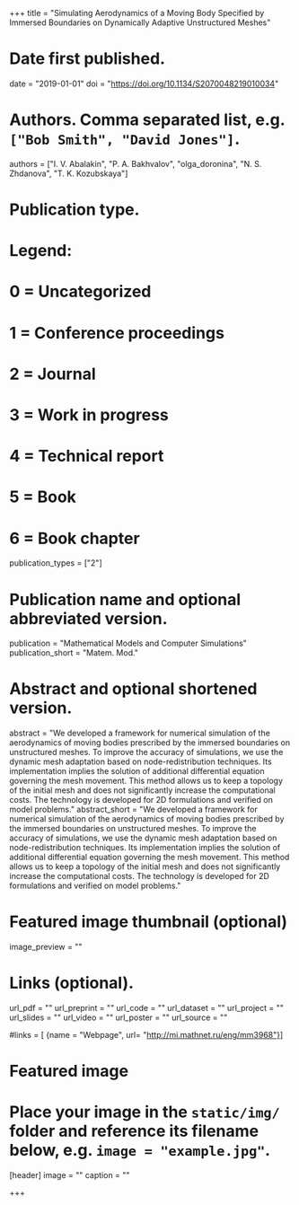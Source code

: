 +++
title = "Simulating Aerodynamics of a Moving Body Specified by Immersed Boundaries on Dynamically Adaptive Unstructured Meshes"

# Date first published.
date = "2019-01-01"
doi = "https://doi.org/10.1134/S2070048219010034"
# Authors. Comma separated list, e.g. `["Bob Smith", "David Jones"]`.
authors = ["I. V. Abalakin", "P. A. Bakhvalov", "olga_doronina", "N. S. Zhdanova", "T. K. Kozubskaya"]

# Publication type.
# Legend:
# 0 = Uncategorized
# 1 = Conference proceedings
# 2 = Journal
# 3 = Work in progress
# 4 = Technical report
# 5 = Book
# 6 = Book chapter
publication_types = ["2"]

# Publication name and optional abbreviated version.
publication = "Mathematical Models and Computer Simulations"
publication_short = "Matem. Mod."

# Abstract and optional shortened version.
abstract = "We developed a framework for numerical simulation of the aerodynamics of moving bodies prescribed by the immersed boundaries on unstructured meshes. To improve the accuracy of simulations, we use the dynamic mesh adaptation based on node-redistribution techniques. Its implementation implies the solution of additional differential equation governing the mesh movement. This method allows us to keep a topology of the initial mesh and does not significantly increase the computational costs. The technology is developed for 2D formulations and verified on model problems."
abstract_short = "We developed a framework for numerical simulation of the aerodynamics of moving bodies prescribed by the immersed boundaries on unstructured meshes. To improve the accuracy of simulations, we use the dynamic mesh adaptation based on node-redistribution techniques. Its implementation implies the solution of additional differential equation governing the mesh movement. This method allows us to keep a topology of the initial mesh and does not significantly increase the computational costs. The technology is developed for 2D formulations and verified on model problems."

# Featured image thumbnail (optional)
image_preview = ""

# Links (optional).
url_pdf = ""
url_preprint = ""
url_code = ""
url_dataset = ""
url_project = ""
url_slides = ""
url_video = ""
url_poster = ""
url_source = ""

#links = [ {name = "Webpage", url= "http://mi.mathnet.ru/eng/mm3968"}]
# Featured image
# Place your image in the `static/img/` folder and reference its filename below, e.g. `image = "example.jpg"`.
[header]
image = ""
caption = ""

+++

